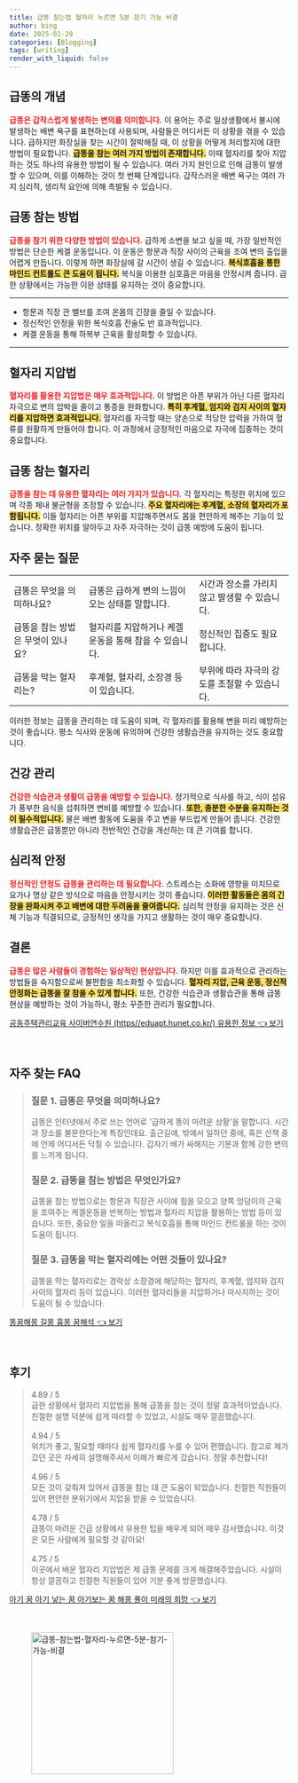 ```yaml
---
title: 급똥 참는법 혈자리 누르면 5분 참기 가능 비결
author: bing
date: 2025-01-29
categories: [Blogging]
tags: [writing]
render_with_liquid: false
---
```



<h2 id='급똥의 개념'>급똥의 개념</h2>

<p><b><span style="color: #ee2323;">급똥은 갑작스럽게 발생하는 변의를 의미합니다.</span></b> 이 용어는 주로 일상생활에서 불시에 발생하는 배변 욕구를 표현하는데 사용되며, 사람들은 어디서든 이 상황을 겪을 수 있습니다. 급하지만 화장실을 찾는 시간이 절박해질 때, 이 상황을 어떻게 처리할지에 대한 방법이 필요합니다. <b><span style="background-color: #ffe066;">급똥을 참는 여러 가지 방법이 존재합니다.</span></b> 이때 혈자리를 찾아 지압하는 것도 하나의 유용한 방법이 될 수 있습니다. 여러 가지 원인으로 인해 급똥이 발생할 수 있으며, 이를 이해하는 것이 첫 번째 단계입니다. 갑작스러운 배변 욕구는 여러 가지 심리적, 생리적 요인에 의해 촉발될 수 있습니다.</p>

<h2 id='급똥 참는 방법'>급똥 참는 방법</h2>

<p><b><span style="color: #ee2323;">급똥을 참기 위한 다양한 방법이 있습니다.</span></b> 급하게 소변을 보고 싶을 때, 가장 일반적인 방법은 단순한 케겔 운동입니다. 이 운동은 항문과 직장 사이의 근육을 조여 변의 출입을 어렵게 만듭니다. 이렇게 하면 화장실에 갈 시간이 생길 수 있습니다. <b><span style="background-color: #ffe066;">복식호흡을 통한 마인드 컨트롤도 큰 도움이 됩니다.</span></b> 복식을 이용한 심호흡은 마음을 안정시켜 줍니다. 급한 상황에서는 가능한 이완 상태를 유지하는 것이 중요합니다.</p>

<hr />

<ul>
    <li>항문과 직장 관 밸브를 조여 온몸의 긴장을 줄일 수 있습니다.</li>
    <li>정신적인 안정을 위한 복식호흡 전술도 반 효과적입니다.</li>
    <li>케겔 운동을 통해 하복부 근육을 활성화할 수 있습니다.</li>
</ul>

<hr />

<h2 id='혈자리 지압법'>혈자리 지압법</h2>

<p><b><span style="color: #ee2323;">혈자리를 활용한 지압법은 매우 효과적입니다.</span></b> 이 방법은 아픈 부위가 아닌 다른 혈자리 자극으로 변의 압박을 줄이고 통증을 완화합니다. <b><span style="background-color: #ffe066;">특히 후계혈, 엄지와 검지 사이의 혈자리를 지압하면 효과적입니다.</span></b> 혈자리를 자극할 때는 양손으로 적당한 압력을 가하여 혈류를 원활하게 만들어야 합니다. 이 과정에서 긍정적인 마음으로 자극에 집중하는 것이 중요합니다.</p>

<h2 id='급똥 참는 혈자리'>급똥 참는 혈자리</h2>

<p><b><span style="color: #ee2323;">급똥을 참는 데 유용한 혈자리는 여러 가지가 있습니다.</span></b> 각 혈자리는 특정한 위치에 있으며 각종 체내 불균형을 조정할 수 있습니다. <b><span style="background-color: #ffe066;">주요 혈자리에는 후계혈, 소장의 혈자리가 포함됩니다.</span></b> 이들 혈자리는 아픈 부위를 지압해주면서도 몸을 편안하게 해주는 기능이 있습니다. 정확한 위치를 알아두고 자주 자극하는 것이 급똥 예방에 도움이 됩니다.</p>

<h2 id='자주 묻는 질문'>자주 묻는 질문</h2>

<table>
    <tr>
        <td>급똥은 무엇을 의미하나요?</td>
        <td>급똥은 급하게 변의 느낌이 오는 상태를 말합니다.</td>
        <td>시간과 장소를 가리지 않고 발생할 수 있습니다.</td>
    </tr>
    <tr>
        <td>급똥을 참는 방법은 무엇이 있나요?</td>
        <td>혈자리를 지압하거나 케겔 운동을 통해 참을 수 있습니다.</td>
        <td>정신적인 집중도 필요합니다.</td>
    </tr>
    <tr>
        <td>급똥을 막는 혈자리는?</td>
        <td>후계혈, 혈자리, 소장경 등이 있습니다.</td>
        <td>부위에 따라 자극의 강도를 조절할 수 있습니다.</td>
    </tr>
</table>

<p>이러한 정보는 급똥을 관리하는 데 도움이 되며, 각 혈자리를 활용해 변을 미리 예방하는 것이 좋습니다. 평소 식사와 운동에 유의하며 건강한 생활습관을 유지하는 것도 중요합니다.</p>

<h2 id='건강 관리'>건강 관리</h2>

<p><b><span style="color: #ee2323;">건강한 식습관과 생활이 급똥을 예방할 수 있습니다.</span></b> 정기적으로 식사를 하고, 식이 섬유가 풍부한 음식을 섭취하면 변비를 예방할 수 있습니다. <b><span style="background-color: #ffe066;">또한, 충분한 수분을 유지하는 것이 필수적입니다.</span></b> 물은 배변 활동에 도움을 주고 변을 부드럽게 만들어 줍니다. 건강한 생활습관은 급똥뿐만 아니라 전반적인 건강을 개선하는 데 큰 기여를 합니다.</p>

<h2 id='심리적 안정'>심리적 안정</h2>

<p><b><span style="color: #ee2323;">정신적인 안정도 급똥을 관리하는 데 필요합니다.</span></b> 스트레스는 소화에 영향을 미치므로 요가나 명상 같은 방식으로 마음을 안정시키는 것이 좋습니다. <b><span style="background-color: #ffe066;">이러한 활동들은 몸의 긴장을 완화시켜 주고 배변에 대한 두려움을 줄여줍니다.</span></b> 심리적 안정을 유지하는 것은 신체 기능과 직결되므로, 긍정적인 생각을 가지고 생활하는 것이 매우 중요합니다.</p>

<h2 id='결론'>결론</h2>

<p><b><span style="color: #ee2323;">급똥은 많은 사람들이 경험하는 일상적인 현상입니다.</span></b> 하지만 이를 효과적으로 관리하는 방법들을 숙지함으로써 불편함을 최소화할 수 있습니다. <b><span style="background-color: #ffe066;">혈자리 지압, 근육 운동, 정신적 안정화는 급똥을 잘 참을 수 있게 합니다.</span></b> 또한, 건강한 식습관과 생활습관을 통해 급똥 현상을 예방하는 것이 가능하니, 평소 꾸준한 관리가 필요합니다.</p>


<p><a class="click-button" title="공동주택관리교육 사이버연수원 (https//eduapt.hunet.co.kr/) 유용한 정보" href="https://24nara.github.io/posts/%EA%B3%B5%EB%8F%99%EC%A3%BC%ED%83%9D%EA%B4%80%EB%A6%AC%EA%B5%90%EC%9C%A1-%EC%82%AC%EC%9D%B4%EB%B2%84%EC%97%B0%EC%88%98%EC%9B%90-(httpseduapt.hunet.co.kr)-%EC%9C%A0%EC%9A%A9%ED%95%9C-%EC%A0%95%EB%B3%B4/" rel="dofollow">공동주택관리교육 사이버연수원 (https//eduapt.hunet.co.kr/) 유용한 정보 👈 보기</a></p><br>
<h2 id='자주_찾는_FAQ'>자주 찾는 FAQ</h2>
<div itemscope="" itemtype="https://schema.org/FAQPage"> 
<blockquote> 
<div itemscope="" itemprop="mainEntity" itemtype="https://schema.org/Question"> 
<h3 itemprop="name">질문 1. 급똥은 무엇을 의미하나요?</h3> 
<div itemscope="" itemprop="acceptedAnswer" itemtype="https://schema.org/Answer"> 
<span itemprop="text"> 
<p>급똥은 인터넷에서 주로 쓰는 언어로 '급하게 똥이 마려운 상황'을 말합니다. 시간과 장소를 불문한다는게 특징인데요. 출근길에, 밖에서 일하던 중에, 혹은 산책 중에 언제 어디서든 닥칠 수 있습니다. 갑자기 배가 싸해지는 기분과 함께 강한 변의를 느끼게 됩니다.</p> 
</span> 
</div> 
</div> 

<div itemscope="" itemprop="mainEntity" itemtype="https://schema.org/Question"> 
<h3 itemprop="name">질문 2. 급똥을 참는 방법은 무엇인가요?</h3> 
<div itemscope="" itemprop="acceptedAnswer" itemtype="https://schema.org/Answer"> 
<span itemprop="text"> 
<p>급똥을 참는 방법으로는 항문과 직장관 사이에 힘을 모으고 양쪽 엉덩이의 근육을 조여주는 케겔운동을 반복하는 방법과 혈자리 지압을 활용하는 방법 등이 있습니다. 또한, 중요한 일을 떠올리고 복식호흡을 통해 마인드 컨트롤을 하는 것이 도움이 됩니다.</p> 
</span> 
</div> 
</div> 

<div itemscope="" itemprop="mainEntity" itemtype="https://schema.org/Question"> 
<h3 itemprop="name">질문 3. 급똥을 막는 혈자리에는 어떤 것들이 있나요?</h3> 
<div itemscope="" itemprop="acceptedAnswer" itemtype="https://schema.org/Answer"> 
<span itemprop="text"> 
<p>급똥을 막는 혈자리로는 경락상 소장경에 해당하는 혈자리, 후계혈, 엄지와 검지 사이의 혈자리 등이 있습니다. 이러한 혈자리들을 지압하거나 마사지하는 것이 도움이 될 수 있습니다.</p> 
</span> 
</div> 
</div> 
</blockquote> 
</div>
<p><a class="click-button" title="똥꿈해몽 길몽 흉몽 꿈해석" href="https://24nara.github.io/posts/%EB%98%A5%EA%BF%88%ED%95%B4%EB%AA%BD-%EA%B8%B8%EB%AA%BD-%ED%9D%89%EB%AA%BD-%EA%BF%88%ED%95%B4%EC%84%9D/" rel="dofollow">똥꿈해몽 길몽 흉몽 꿈해석 👈 보기</a></p><br>
<h2 id='후기'>후기</h2>
<div itemscope itemtype="https://schema.org/Product">
  <blockquote>
  <div itemprop="review" itemscope itemtype="https://schema.org/Review">
      <div itemprop="reviewRating" itemscope itemtype="https://schema.org/Rating"> <span itemprop="ratingValue">4.89</span> / <span itemprop="bestRating">5</span> </div>
      <span itemprop="reviewBody">급한 상황에서 혈자리 지압법을 통해 급똥을 참는 것이 정말 효과적이었습니다. 친절한 설명 덕분에 쉽게 따라할 수 있었고, 시설도 매우 깔끔했습니다.</span>
  </div>
  <br>
  <div itemprop="review" itemscope itemtype="https://schema.org/Review">
      <div itemprop="reviewRating" itemscope itemtype="https://schema.org/Rating"> <span itemprop="ratingValue">4.94</span> / <span itemprop="bestRating">5</span> </div>
      <span itemprop="reviewBody">위치가 좋고, 필요할 때마다 쉽게 혈자리를 누를 수 있어 편했습니다. 참고로 제가 갔던 곳은 자세히 설명해주셔서 이해가 빠르게 갔습니다. 정말 추천합니다!</span>
  </div>
  <br>
  <div itemprop="review" itemscope itemtype="https://schema.org/Review">
      <div itemprop="reviewRating" itemscope itemtype="https://schema.org/Rating"> <span itemprop="ratingValue">4.96</span> / <span itemprop="bestRating">5</span> </div>
      <span itemprop="reviewBody">모든 것이 갖춰져 있어서 급똥을 참는 데 큰 도움이 되었습니다. 친절한 직원들이 있어 편안한 분위기에서 지압을 받을 수 있었습니다.</span>
  </div>
  <br>
  <div itemprop="review" itemscope itemtype="https://schema.org/Review">
      <div itemprop="reviewRating" itemscope itemtype="https://schema.org/Rating"> <span itemprop="ratingValue">4.78</span> / <span itemprop="bestRating">5</span> </div>
      <span itemprop="reviewBody">급똥이 마려운 긴급 상황에서 유용한 팁을 배우게 되어 매우 감사했습니다. 이것은 모든 사람에게 필요할 것 같아요!</span>
  </div>
  <br>
  <div itemprop="review" itemscope itemtype="https://schema.org/Review">
      <div itemprop="reviewRating" itemscope itemtype="https://schema.org/Rating"> <span itemprop="ratingValue">4.75</span> / <span itemprop="bestRating">5</span> </div>
      <span itemprop="reviewBody">이곳에서 배운 혈자리 지압법은 제 급똥 문제를 크게 해결해주었습니다. 시설이 항상 깔끔하고 친절한 직원들이 있어 기분 좋게 방문했습니다.</span>
  </div>
  </blockquote>
</div>
<p><a class="click-button" title="아기 꿈 아기 낳는 꿈 아기보는 꿈 해몽 풀이 미래의 희망" href="https://24nara.github.io/posts/%EC%95%84%EA%B8%B0-%EA%BF%88-%EC%95%84%EA%B8%B0-%EB%82%B3%EB%8A%94-%EA%BF%88-%EC%95%84%EA%B8%B0%EB%B3%B4%EB%8A%94-%EA%BF%88-%ED%95%B4%EB%AA%BD-%ED%92%80%EC%9D%B4-%EB%AF%B8%EB%9E%98%EC%9D%98-%ED%9D%AC%EB%A7%9D/" rel="dofollow">아기 꿈 아기 낳는 꿈 아기보는 꿈 해몽 풀이 미래의 희망 👈 보기</a></p><br>
<figure class="image"><img src="https://24nara.github.io/assets/img/thumbnail/급똥-참는법-혈자리-누르면-5분-참기-가능-비결.webp" alt="급똥-참는법-혈자리-누르면-5분-참기-가능-비결" width="256" height="256"></figure>
